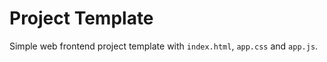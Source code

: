 # Project Template

Simple web frontend project template with `index.html`, `app.css` and `app.js`.
